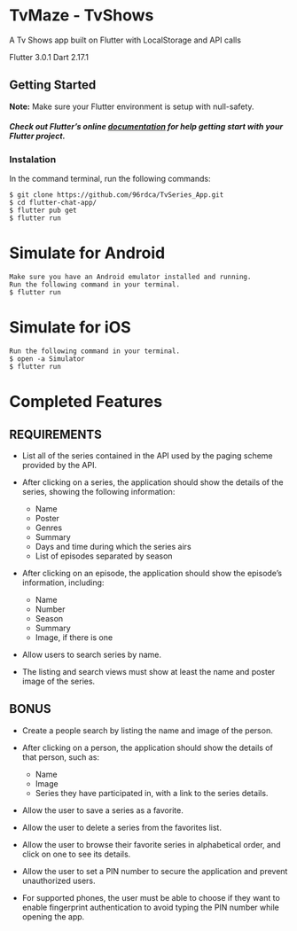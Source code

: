 # TvMaze - TvShows

A Tv Shows app built on Flutter with LocalStorage and API calls 

Flutter 3.0.1
Dart 2.17.1
## Getting Started
**Note:** Make sure your Flutter environment is setup with null-safety.

##### Check out Flutter’s online [documentation](https://docs.flutter.dev/) for help getting start with your Flutter project.

### Instalation

In the command terminal, run the following commands:

    $ git clone https://github.com/96rdca/TvSeries_App.git
    $ cd flutter-chat-app/
    $ flutter pub get
    $ flutter run

# Simulate for Android

    Make sure you have an Android emulator installed and running.
    Run the following command in your terminal.
    $ flutter run

# Simulate for iOS

    Run the following command in your terminal.
    $ open -a Simulator
    $ flutter run

# Completed Features

## REQUIREMENTS

* List all of the series contained in the API used by the paging scheme provided by the API.

* After clicking on a series, the application should show the details of the series, showing the following information:
    * Name
    * Poster
    * Genres
    * Summary
    * Days and time during which the series airs
    * List of episodes separated by season

		
* After clicking on an episode, the application should show the episode’s information, including:
	* Name
	* Number
	* Season
	* Summary
	* Image, if there is one

						
* Allow users to search series by name.
* The listing and search views must show at least the name and poster image of the series.

## BONUS

* Create a people search by listing the name and image of the person.
* After clicking on a person, the application should show the details of that person, such as:
	* Name
	* Image
	* Series they have participated in, with a link to the series details.
    
	
* Allow the user to save a series as a favorite.
* Allow the user to delete a series from the favorites list.
* Allow the user to browse their favorite series in alphabetical order, and click on one to see its details.
* Allow the user to set a PIN number to secure the application and prevent unauthorized users.
* For supported phones, the user must be able to choose if they want to enable fingerprint authentication to avoid typing the PIN number while opening the app.